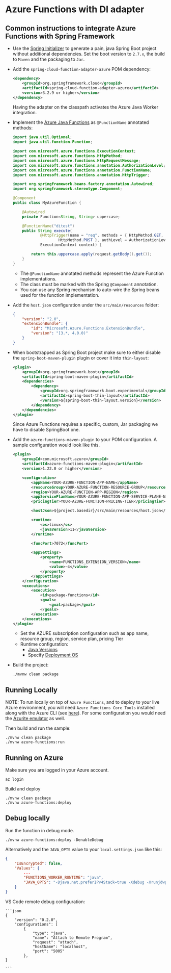 # Azure Functions with DI adapter

## Common instructions to integrate Azure Functions with Spring Framework

* Use the [Spring Initializer](https://start.spring.io/) to generate a pain, java Spring Boot project without additional dependencies. Set the boot version to `2.7.x`, the build to `Maven` and the packaging to `Jar`.

* Add the `spring-cloud-function-adapter-azure` POM dependency:

	```xml
	<dependency>
		<groupId>org.springframework.cloud</groupId>
		<artifactId>spring-cloud-function-adapter-azure</artifactId>
		<version>3.2.9 or higher</version>
	</dependency>
	```
	Having the adapter on the classpath activates the Azure Java Worker integration.

* Implement the [Azure Java Functions](https://learn.microsoft.com/en-us/azure/azure-functions/functions-reference-java?tabs=bash%2Cconsumption#java-function-basics) as `@FunctionName` annotated methods:

	```java
	import java.util.Optional;
	import java.util.function.Function;

	import com.microsoft.azure.functions.ExecutionContext;
	import com.microsoft.azure.functions.HttpMethod;
	import com.microsoft.azure.functions.HttpRequestMessage;
	import com.microsoft.azure.functions.annotation.AuthorizationLevel;
	import com.microsoft.azure.functions.annotation.FunctionName;
	import com.microsoft.azure.functions.annotation.HttpTrigger;

	import org.springframework.beans.factory.annotation.Autowired;
	import org.springframework.stereotype.Component;

	@Component
	public class MyAzureFunction {

		@Autowired
		private Function<String, String> uppercase;

		@FunctionName("ditest")
		public String execute(
				@HttpTrigger(name = "req", methods = { HttpMethod.GET,
						HttpMethod.POST }, authLevel = AuthorizationLevel.ANONYMOUS) HttpRequestMessage<Optional<String>> request,
				ExecutionContext context) {

			return this.uppercase.apply(request.getBody().get());
		}
	}
	```
	- The `@FunctionName` annotated methods represent the Azure Function implementations.
	- The class must be marked with the Spring `@Component` annotation.
	- You can use any Spring mechanism to auto-wire the Spring beans used for the function implementation.

* Add the `host.json` configuration under the `src/main/resources` folder:

	```json
	{
		"version": "2.0",
		"extensionBundle": {
			"id": "Microsoft.Azure.Functions.ExtensionBundle",
			"version": "[3.*, 4.0.0)"
		}
	}
	```

* When bootstrapped as Spring Boot project make sure to either disable the `spring-boot-maven-plugin` plugin or cover it into `thin-layout`:

	```xml
	<plugin>
		<groupId>org.springframework.boot</groupId>
		<artifactId>spring-boot-maven-plugin</artifactId>
		<dependencies>
			<dependency>
				<groupId>org.springframework.boot.experimental</groupId>
				<artifactId>spring-boot-thin-layout</artifactId>
				<version>${spring-boot-thin-layout.version}</version>
			</dependency>
		</dependencies>
	</plugin>
	```
	Since Azure Functions requires a specific, custom, Jar packaging we have to disable SpringBoot one.

* Add the `azure-functions-maven-plugin` to your POM configuration. A sample configuration would look like this.

	```xml
	<plugin>
		<groupId>com.microsoft.azure</groupId>
		<artifactId>azure-functions-maven-plugin</artifactId>
		<version>1.22.0 or higher</version>

		<configuration>
			<appName>YOUR-AZURE-FUNCTION-APP-NAME</appName>
			<resourceGroup>YOUR-AZURE-FUNCTION-RESOURCE-GROUP</resourceGroup>
			<region>YOUR-AZURE-FUNCTION-APP-REGION</region>
			<appServicePlanName>YOUR-AZURE-FUNCTION-APP-SERVICE-PLANE-NAME</appServicePlanName>
			<pricingTier>YOUR-AZURE-FUNCTION-PRICING-TIER</pricingTier>

			<hostJson>${project.basedir}/src/main/resources/host.json</hostJson>

			<runtime>
				<os>linux</os> 
				<javaVersion>11</javaVersion>
			</runtime>

			<funcPort>7072</funcPort>

			<appSettings>
				<property>
					<name>FUNCTIONS_EXTENSION_VERSION</name>
					<value>~4</value>
				</property>
			</appSettings>
		</configuration>
		<executions>
			<execution>
				<id>package-functions</id>
				<goals>
					<goal>package</goal>
				</goals>
			</execution>
		</executions>
	</plugin>
	```
	- Set the AZURE subscription configuration such as app name, resource group, region, service plan, pricing Tier
    - Runtime configuration:
		- [Java Versions](https://learn.microsoft.com/en-us/azure/azure-functions/functions-reference-java?tabs=bash%2Cconsumption#java-versions)
		- Specify [Deployment OS](https://learn.microsoft.com/en-us/azure/azure-functions/functions-reference-java?tabs=bash%2Cconsumption#specify-the-deployment-os)

* Build the project: 

	```
	./mvnw clean package
	```

## Running Locally

NOTE: To run locally on top of `Azure Functions`, and to deploy to your live Azure environment, you will need `Azure Functions Core Tools` installed along with the Azure CLI (see [here](https://docs.microsoft.com/en-us/azure/azure-functions/create-first-function-cli-java?tabs=bash%2Cazure-cli%2Cbrowser#configure-your-local-environment)). 
For some configuration you would need the [Azurite emulator](https://learn.microsoft.com/en-us/azure/storage/common/storage-use-emulator) as well.

Then build and run the sample:

```
./mvnw clean package
./mvnw azure-functions:run
```

## Running on Azure

Make sure you are logged in your Azure account.
```
az login
```

Build and deploy

```
./mvnw clean package
./mvnw azure-functions:deploy
```

## Debug locally

Run the function in debug mode.
```
./mvnw azure-functions:deploy -DenableDebug
```

Alternatively and the `JAVA_OPTS` value to your `local.settings.json` like this:

```json
{
	"IsEncrypted": false,
	"Values": {
		...
		"FUNCTIONS_WORKER_RUNTIME": "java",
		"JAVA_OPTS": "-Djava.net.preferIPv4Stack=true -Xdebug -Xrunjdwp:transport=dt_socket,server=y,suspend=y,address=127.0.0.1:5005"
	}
}
```


VS Code remote debug configuration:

	```json
	{
		"version": "0.2.0",
		"configurations": [
			{
				"type": "java",
				"name": "Attach to Remote Program",
				"request": "attach",
				"hostName": "localhost",
				"port": "5005"
			},  
	}
		
	```